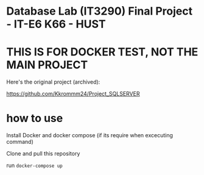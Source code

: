 # Database Lab (IT3290) Final Project - IT-E6 K66 - HUST

# THIS IS FOR DOCKER TEST, NOT THE MAIN PROJECT

Here's the original project (archived):

https://github.com/Kkrommm24/Project_SQLSERVER

# how to use

Install Docker and docker compose (if its require when excecuting command)

Clone and pull this repository

run `docker-compose up`
